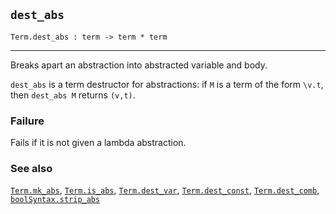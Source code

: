 ## `dest_abs`

``` hol4
Term.dest_abs : term -> term * term
```

------------------------------------------------------------------------

Breaks apart an abstraction into abstracted variable and body.

`dest_abs` is a term destructor for abstractions: if `M` is a term of
the form `\v.t`, then `dest_abs M` returns `(v,t)`.

### Failure

Fails if it is not given a lambda abstraction.

### See also

[`Term.mk_abs`](#Term.mk_abs), [`Term.is_abs`](#Term.is_abs),
[`Term.dest_var`](#Term.dest_var),
[`Term.dest_const`](#Term.dest_const),
[`Term.dest_comb`](#Term.dest_comb),
[`boolSyntax.strip_abs`](#boolSyntax.strip_abs)
